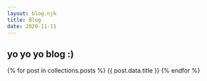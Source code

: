 ```yaml
---
layout: blog.njk
title: Blog
date: 2020-11-11
---
```

## yo yo yo blog :)


{% for post in collections.posts %}
{{ post.data.title }}
{% endfor %}